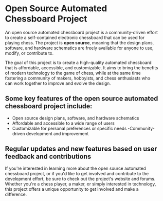 # Open Source Automated Chessboard Project
An open source automated chessboard project is a community-driven effort to create a self-contained electronic chessboard that can be used for playing chess. The project is **open source**, meaning that the design plans, software, and hardware schematics are freely available for anyone to use, modify, or contribute to.

The goal of this project is to create a high-quality automated chessboard that is affordable, accessible, and customizable. It aims to bring the benefits of modern technology to the game of chess, while at the same time fostering a community of makers, hobbyists, and chess enthusiasts who can work together to improve and evolve the design.

## Some key features of the open source automated chessboard project include:
- Open source design plans, software, and hardware schematics
- Affordable and accessible to a wide range of users
- Customizable for personal preferences or specific needs
 -Community-driven development and improvement

## Regular updates and new features based on user feedback and contributions
If you're interested in learning more about the open source automated chessboard project, or if you'd like to get involved and contribute to the development effort, be sure to check out the project's website and forums. Whether you're a chess player, a maker, or simply interested in technology, this project offers a unique opportunity to get involved and make a difference.
